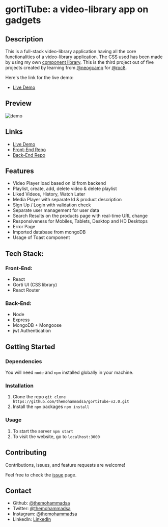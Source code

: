 
# gortiTube: a video-library app on gadgets

## Description 
This is a full-stack video-library application having all the core functionalities of a video-library application. The CSS used has been made by using my own [component library](https://gorti.netlify.app/).
This is the third project out of five projects created by learning from [@neogcamp](https://neog.camp/) for [@roc8](https://www.roc8.careers/).

Here's the link for the live demo:
- [Live Demo](https://gortitube.netlify.app/)

## Preview 

![demo](/demo.gif)

## Links

- [Live Demo](https://gortitube.netlify.app/)
- [Front-End Repo](https://github.com/themohammadsa/gortiTube-v2.0)
- [Back-End Repo](https://github.com/themohammadsa/gortiTube-backend)

## Features

- Video Player load based on id from backend
- Playlist, create, add, delete video & delete playlist
- Liked Videos, History, Watch Later
- Media Player with separate Id & product description
- Sign Up / Login with validation check
- Separate user management for user data
- Search Results on the products page with real-time URL change
- Responsiveness for Mobiles, Tablets, Desktop and HD Desktops
- Error Page 
- Imported database from mongoDB
- Usage of Toast component

## Tech Stack:
### Front-End:

- React 
- Gorti UI (CSS library)
- React Router

### Back-End:

- Node
- Express
- MongoDB + Mongoose
- jwt Authentication 



## Getting Started
### Dependencies
You will need `node` and `npm` installed globally in your machine.

### Installation
1. Clone the repo
```git clone https://github.com/themohammadsa/gortiTube-v2.0.git```
2. Install the `npm` packages
```npm install```

### Usage
1. To start the server
```npm start```
2. To visit the website, go to
```localhost:3000```

## Contributing

Contributions, issues, and feature requests are welcome!   

Feel free to check the [issue](https://github.com/themohammadsa/gortiTube-v2.0/issues/2) page.

## Contact

- Github: [@themohammadsa](https://github.com/themohammadsa)
- Twitter: [@themohammadsa](https://twitter.com/themohammadsa)
- Instagram: [@themohammadsa](https://www.instagram.com/themohammadsa/)
- LinkedIn: [LinkedIn](https://www.linkedin.com/in/themohammadsa/)

